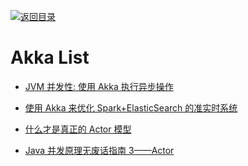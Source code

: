 [![返回目录](https://user-images.githubusercontent.com/5803001/38079637-ff0abcf0-3371-11e8-9b76-ad651620afc7.jpg)](https://github.com/wx-chevalier/Awesome-Lists)

# Akka List

- [JVM 并发性: 使用 Akka 执行异步操作](http://www.ibm.com/developerworks/cn/java/j-jvmc5/index.html)

- [使用 Akka 来优化 Spark+ElasticSearch 的准实时系统](http://www.infoq.com/cn/news/2015/12/akka-to-the-rescue)

- [什么才是真正的 Actor 模型](http://mp.weixin.qq.com/s?__biz=MzIxMjAzMDA1MQ==&mid=2648945467&idx=1&sn=bc28e770ecce7e02511124c2830230d2#rd)

- [Java 并发原理无废话指南 3——Actor](http://www.tuicool.com/articles/vaeqQjB)
